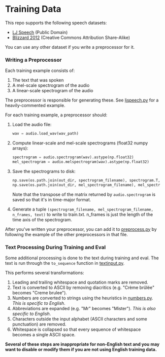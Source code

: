 # Training Data


This repo supports the following speech datasets:
  * [LJ Speech](https://keithito.com/LJ-Speech-Dataset/) (Public Domain)
  * [Blizzard 2012](http://www.cstr.ed.ac.uk/projects/blizzard/2012/phase_one) (Creative Commons Attribution Share-Alike)

You can use any other dataset if you write a preprocessor for it.


### Writing a Preprocessor

Each training example consists of:
  1. The text that was spoken
  2. A mel-scale spectrogram of the audio
  3. A linear-scale spectrogram of the audio

The preprocessor is responsible for generating these. See [ljspeech.py](datasets/ljspeech.py) for a
heavily-commented example.

For each training example, a preprocessor should:

  1. Load the audio file:
     ```python
     wav = audio.load_wav(wav_path)
     ```

  2. Compute linear-scale and mel-scale spectrograms (float32 numpy arrays):
     ```python
     spectrogram = audio.spectrogram(wav).astype(np.float32)
     mel_spectrogram = audio.melspectrogram(wav).astype(np.float32)
     ```

  3. Save the spectrograms to disk:
     ```python
     np.save(os.path.join(out_dir, spectrogram_filename), spectrogram.T, allow_pickle=False)
     np.save(os.path.join(out_dir, mel_spectrogram_filename), mel_spectrogram.T,  allow_pickle=False)
     ```
     Note that the transpose of the matrix returned by `audio.spectrogram` is saved so that it's
     in time-major format.

  4. Generate a tuple `(spectrogram_filename, mel_spectrogram_filename, n_frames, text)` to
     write to train.txt. n_frames is just the length of the time axis of the spectrogram.


After you've written your preprocessor, you can add it to [preprocess.py](preprocess.py) by
following the example of the other preprocessors in that file.



### Text Processing During Training and Eval

Some additional processing is done to the text during training and eval. The text is run
through the `to_sequence` function in [textinput.py](util/textinput.py).

This performs several transformations:
  1. Leading and trailing whitespace and quotation marks are removed.
  2. Text is converted to ASCII by removing diacritics (e.g. "Crème brûlée" becomes "Creme brulee").
  3. Numbers are converted to strings using the heuristics in [numbers.py](util/numbers.py).
     *This is specific to English*.
  4. Abbreviations are expanded (e.g. "Mr" becomes "Mister"). *This is also specific to English*.
  5. Characters outside the input alphabet (ASCII characters and some punctuation) are removed.
  6. Whitespace is collapsed so that every sequence of whitespace becomes a single ASCII space.

**Several of these steps are inappropriate for non-English text and you may want to disable or
modify them if you are not using English training data.**
